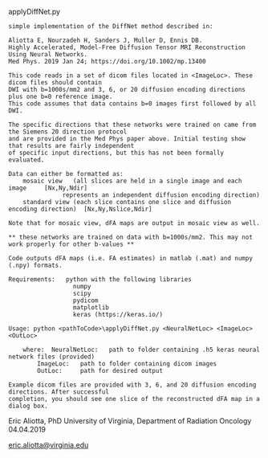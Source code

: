 applyDiffNet.py 
~~~~~~~~~~~~~~~~~~~~~~~~~~~~~~~~~~~~~~~~~~~~~~~~~~~~~~~~~~~~~~~~~~~~~~~~~~~~~~~~~~~~~~~~~~~~~~~~~~~~~~~~~~
simple implementation of the DiffNet method described in:

Aliotta E, Nourzadeh H, Sanders J, Muller D, Ennis DB. 
Highly Accelerated, Model-Free Diffusion Tensor MRI Reconstruction Using Neural Networks.
Med Phys. 2019 Jan 24; https://doi.org/10.1002/mp.13400

This code reads in a set of dicom files located in <ImageLoc>. These dicom files should contain
DWI with b=1000s/mm2 and 3, 6, or 20 diffusion encoding directions plus one b=0 reference image. 
This code assumes that data contains b=0 images first followed by all DWI.

The specific directions that these networks were trained on came from the Siemens 20 direction protocol
and are provided in the Med Phys paper above. Initial testing show that results are fairly independent 
of specific input directions, but this has not been formally evaluated.

Data can either be formatted as:
	mosaic view   (all slices are held in a single image and each image		[Nx,Ny,Ndir]
		       represents an independent diffusion encoding direction)		
	standard view (each slice contains one slice and diffusion encoding direction)	[Nx,Ny,Nslice,Ndir]

Note that for mosaic view, dFA maps are output in mosaic view as well.

** these networks are trained on data with b=1000s/mm2. This may not work properly for other b-values **

Code outputs dFA maps (i.e. FA estimates) in matlab (.mat) and numpy (.npy) formats.

Requirements:	python with the following libraries
                  numpy
                  scipy
                  pydicom
                  matplotlib
                  keras (https://keras.io/)

Usage: python <pathToCode>\applyDiffNet.py <NeuralNetLoc> <ImageLoc> <OutLoc>

	where: 	NeuralNetLoc: 	path to folder containing .h5 keras neural network files (provided)
		ImageLoc: 	path to folder containing dicom images
		OutLoc:		path for desired output
		
Example dicom files are provided with 3, 6, and 20 diffusion encoding directions. After successful
completion, you should see one slice of the reconstructed dFA map in a dialog box.

~~~~~~~~~~~~~~~~~~~~~~~~~~~~~~~~~~~~~~~~~~~~~~~~~~~~~~~~~~~~~~~~~~~~~~~~~~~~~~~~~~~~~~~~~~~~~~~~~~~~~~~~~~
Eric Aliotta, PhD
University of Virginia, Department of Radiation Oncology
04.04.2019

eric.aliotta@virginia.edu
~~~~~~~~~~~~~~~~~~~~~~~~~~~~~~~~~~~~~~~~~~~~~~~~~~~~~~~~~~~~~~~~~~~~~~~~~~~~~~~~~~~~~~~~~~~~~~~~~~~~~~~~~~
